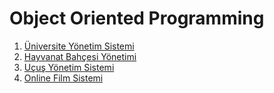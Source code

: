 # Object Oriented Programming

1. [Üniversite Yönetim Sistemi](universite-yonetim-sistemi.md) 
2. [Hayvanat Bahçesi Yönetimi](hayvanat-bahcesi-yonetimi.md)
3. [Uçuş Yönetim Sistemi](ucus-yonetim-sistemi.md)
4. [Online Film Sistemi](online-film-sistemi.md)